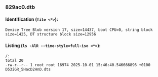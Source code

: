 ### 829ac0.dtb
#### Identification (`file <*>`):
```
Device Tree Blob version 17, size=14437, boot CPU=0, string block size=1425, DT structure block size=12956
```
#### Listing (`ls -AlR --time-style=full-iso <*>`):
```
/:
total 20
-rw-r--r-- 1 root root 16974 2025-10-01 15:46:40.546666896 +0100 D53iGR_5HacD2HnD.dts
```

